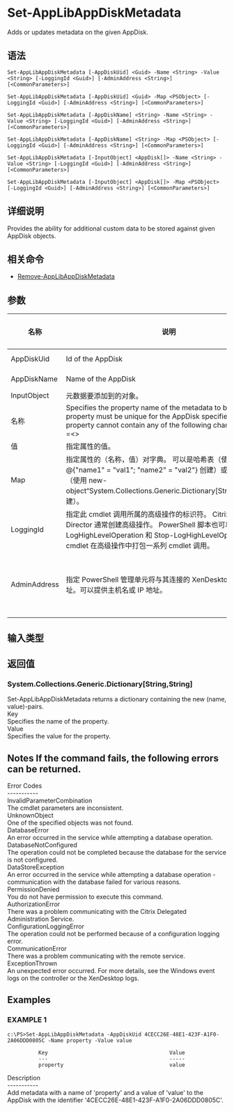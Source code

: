 # Set-AppLibAppDiskMetadata

Adds or updates metadata on the given AppDisk.

## 语法

    Set-AppLibAppDiskMetadata [-AppDiskUid] <Guid> -Name <String> -Value <String> [-LoggingId <Guid>] [-AdminAddress <String>] [<CommonParameters>]
    
    Set-AppLibAppDiskMetadata [-AppDiskUid] <Guid> -Map <PSObject> [-LoggingId <Guid>] [-AdminAddress <String>] [<CommonParameters>]
    
    Set-AppLibAppDiskMetadata [-AppDiskName] <String> -Name <String> -Value <String> [-LoggingId <Guid>] [-AdminAddress <String>] [<CommonParameters>]
    
    Set-AppLibAppDiskMetadata [-AppDiskName] <String> -Map <PSObject> [-LoggingId <Guid>] [-AdminAddress <String>] [<CommonParameters>]
    
    Set-AppLibAppDiskMetadata [-InputObject] <AppDisk[]> -Name <String> -Value <String> [-LoggingId <Guid>] [-AdminAddress <String>] [<CommonParameters>]
    
    Set-AppLibAppDiskMetadata [-InputObject] <AppDisk[]> -Map <PSObject> [-LoggingId <Guid>] [-AdminAddress <String>] [<CommonParameters>]
    

## 详细说明

Provides the ability for additional custom data to be stored against given AppDisk objects.

## 相关命令

- [Remove-AppLibAppDiskMetadata](Remove-AppLibAppDiskMetadata.html)

## 参数

| 名称           | 说明                                                                                                                                                                                       | 是否必需？  | 管道输入                           | 默认值                                   |
| ------------ | ---------------------------------------------------------------------------------------------------------------------------------------------------------------------------------------- | ------ | ------------------------------ | ------------------------------------- |
| AppDiskUid   | Id of the AppDisk                                                                                                                                                                        | true   | true (ByValue, ByPropertyName) |                                       |
| AppDiskName  | Name of the AppDisk                                                                                                                                                                      | true   | true (ByValue, ByPropertyName) |                                       |
| InputObject  | 元数据要添加到的对象。                                                                                                                                                                              | true   | true (ByValue)                 |                                       |
| 名称           | Specifies the property name of the metadata to be added. The property must be unique for the AppDisk specified. The property cannot contain any of the following characters \/;:#.*?=<> | []()"' | true                           | false |                               |
| 值            | 指定属性的值。                                                                                                                                                                                  | true   | false                          |                                       |
| Map          | 指定属性的（名称，值）对字典。 可以是哈希表（使用 @{"name1" = "val1"; "name2" = "val2"} 创建）或字符串字典（使用 new-object“System.Collections.Generic.Dictionary[String,String]”创建）。                                        | true   | true (ByValue)                 |                                       |
| LoggingId    | 指定此 cmdlet 调用所属的高级操作的标识符。 Citrix Studio 和 Director 通常创建高级操作。 PowerShell 脚本也可以借助 Start-LogHighLevelOperation 和 Stop-LogHighLevelOperation cmdlet 在高级操作中打包一系列 cmdlet 调用。                   | false  | false                          |                                       |
| AdminAddress | 指定 PowerShell 管理单元将与其连接的 XenDesktop 控制器的地址。可以提供主机名或 IP 地址。                                                                                                                               | false  | false                          | Localhost。一旦有 cmdlet 提供了某个值，此值将变为默认值。 |

## 输入类型

### 

## 返回值

### System.Collections.Generic.Dictionary[String,String]  
Set-AppLibAppDiskMetadata returns a dictionary containing the new (name, value)-pairs.  
Key <string>  
Specifies the name of the property.  
Value <string>  
Specifies the value for the property.

## Notes If the command fails, the following errors can be returned.  
Error Codes  
\---\---\-----  
InvalidParameterCombination  
The cmdlet parameters are inconsistent.  
UnknownObject  
One of the specified objects was not found.  
DatabaseError  
An error occurred in the service while attempting a database operation.  
DatabaseNotConfigured  
The operation could not be completed because the database for the service is not configured.  
DataStoreException  
An error occurred in the service while attempting a database operation - communication with the database failed for various reasons.  
PermissionDenied  
You do not have permission to execute this command.  
AuthorizationError  
There was a problem communicating with the Citrix Delegated Administration Service.  
ConfigurationLoggingError  
The operation could not be performed because of a configuration logging error.  
CommunicationError  
There was a problem communicating with the remote service.  
ExceptionThrown  
An unexpected error occurred. For more details, see the Windows event logs on the controller or the XenDesktop logs.

## Examples

### EXAMPLE 1

    c:\PS>Set-AppLibAppDiskMetadata -AppDiskUid 4CECC26E-48E1-423F-A1F0-2A06DDD0805C -Name property -Value value
    
              Key                                       Value
              ---                                       -----
              property                                  value
    

Description  
\---\---\-----  
Add metadata with a name of 'property' and a value of 'value' to the AppDisk with the identifier '4CECC26E-48E1-423F-A1F0-2A06DDD0805C'.